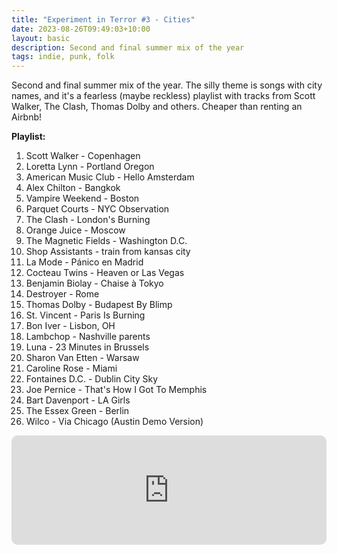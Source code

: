 ```yaml
---
title: "Experiment in Terror #3 - Cities"
date: 2023-08-26T09:49:03+10:00
layout: basic
description: Second and final summer mix of the year
tags: indie, punk, folk
---
```


Second and final summer mix of the year. The silly theme is songs with city names, and it's a fearless (maybe reckless) playlist with tracks from Scott Walker, The Clash, Thomas Dolby and others. Cheaper than renting an Airbnb!
<!--more-->

**Playlist:**

1.	Scott Walker - Copenhagen
2.	Loretta Lynn - Portland Oregon
3.	American Music Club	- Hello Amsterdam
4.	Alex Chilton - Bangkok
5.	Vampire Weekend - Boston
6.	Parquet Courts - NYC Observation
7.	The Clash - London's Burning
8.	Orange Juice - Moscow
9.	The Magnetic Fields - Washington D.C.
10.	Shop Assistants - train from kansas city
11.	La Mode	- Pánico en Madrid
12.	Cocteau Twins - Heaven or Las Vegas
13.	Benjamin Biolay - Chaise à Tokyo
14.	Destroyer - Rome
15.	Thomas Dolby - Budapest By Blimp
16.	St. Vincent - Paris Is Burning
17.	Bon Iver - Lisbon, OH
18.	Lambchop - Nashville parents
19.	Luna - 23 Minutes in Brussels
20.	Sharon Van Etten - Warsaw
21.	Caroline Rose - Miami
22.	Fontaines D.C. - Dublin City Sky
23.	Joe Pernice - That's How I Got To Memphis
24.	Bart Davenport - LA Girls
25.	The Essex Green - Berlin
26.	Wilco - Via Chicago (Austin Demo Version)

<iframe allow="autoplay *; encrypted-media *; fullscreen *; clipboard-write" frameborder="0" height="175" style="width:100%;max-width:660px;overflow:hidden;border-radius:10px;" sandbox="allow-forms allow-popups allow-same-origin allow-scripts allow-storage-access-by-user-activation allow-top-navigation-by-user-activation" src="https://embed.podcasts.apple.com/us/podcast/experiment-3-cities/id1705297692?i=1000626506384"></iframe>